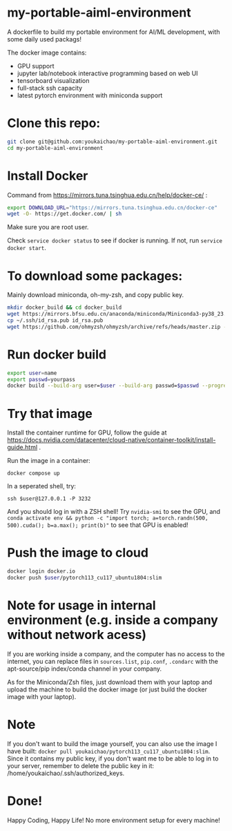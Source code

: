# my-portable-aiml-environment
A dockerfile to build my portable environment for AI/ML development, with some daily used packags!

The docker image contains:

- GPU support
- jupyter lab/notebook interactive programming based on web UI
- tensorboard visualization
- full-stack ssh capacity
- latest pytorch environment with miniconda support

# Clone this repo:

```bash
git clone git@github.com:youkaichao/my-portable-aiml-environment.git
cd my-portable-aiml-environment
```

# Install Docker
Command from https://mirrors.tuna.tsinghua.edu.cn/help/docker-ce/ :
```bash
export DOWNLOAD_URL="https://mirrors.tuna.tsinghua.edu.cn/docker-ce"
wget -O- https://get.docker.com/ | sh
```
Make sure you are root user.

Check `service docker status` to see if docker is running. If not, run `service docker start`.

# To download some packages:

Mainly download miniconda, oh-my-zsh, and copy public key.

```bash
mkdir docker_build && cd docker_build
wget https://mirrors.bfsu.edu.cn/anaconda/miniconda/Miniconda3-py38_23.1.0-1-Linux-x86_64.sh -O Miniconda3.sh
cp ~/.ssh/id_rsa.pub id_rsa.pub
wget https://github.com/ohmyzsh/ohmyzsh/archive/refs/heads/master.zip -O ohmyzsh-master.zip
```

# Run docker build

```bash
export user=name
export passwd=yourpass
docker build --build-arg user=$user --build-arg passwd=$passwd --progress=plain --tag $user/pytorch113_cu117_ubuntu1804:slim .
```

# Try that image

Install the container runtime for GPU, follow the guide at https://docs.nvidia.com/datacenter/cloud-native/container-toolkit/install-guide.html .

Run the image in a container:

`docker compose up`

In a seperated shell, try:

`ssh $user@127.0.0.1 -P 3232`

And you should log in with a ZSH shell! Try `nvidia-smi` to see the GPU, and `conda activate env && python -c "import torch; a=torch.randn(500, 500).cuda(); b=a.max(); print(b)"` to see that GPU is enabled!

# Push the image to cloud

```bash
docker login docker.io
docker push $user/pytorch113_cu117_ubuntu1804:slim
```

# Note for usage in internal environment (e.g. inside a company without network acess)

If you are working inside a company, and the computer has no access to the internet, you can replace files in `sources.list`, `pip.conf`, `.condarc` with the apt-source/pip index/conda channel in your company.

As for the Miniconda/Zsh files, just download them with your laptop and upload the machine to build the docker image (or just build the docker image with your laptop).

# Note

If you don't want to build the image yourself, you can also use the image I have built: `docker pull youkaichao/pytorch113_cu117_ubuntu1804:slim`. Since it contains my public key, if you don't want me to be able to log in to your server, remember to delete the public key in it: /home/youkaichao/.ssh/authorized_keys.

# Done!

Happy Coding, Happy Life! No more environment setup for every machine!
